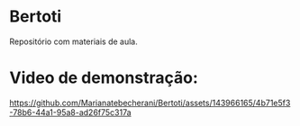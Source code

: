 # Bertoti
Repositório com materiais de aula.

# Video de demonstração:

https://github.com/Marianatebecherani/Bertoti/assets/143966165/4b71e5f3-78b6-44a1-95a8-ad26f75c317a
